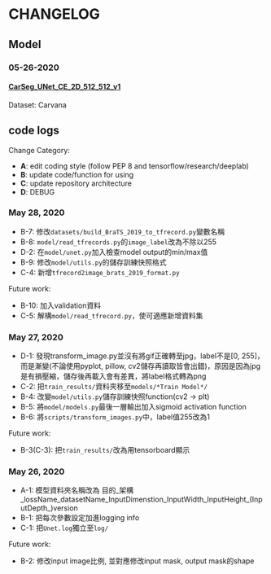 # CHANGELOG


## Model
### 05-26-2020
#### [CarSeg_UNet_CE_2D_512_512_v1](./logs/CarSeg_UNet_CE_Carvana_2D_512_512_v1.log)

Dataset: Carvana

## code logs
Change Category:
+ **A**: edit coding style (follow PEP 8 and tensorflow/research/deeplab)
+ **B**: update code/function for using 
+ **C**: update repository architecture
+ **D**: DEBUG

### May 28, 2020
+ B-7: 修改`datasets/build_BraTS_2019_to_tfrecord.py`變數名稱
+ B-8: `model/read_tfrecords.py`的`image_label`改為不除以255
+ D-2: 在`model/unet.py`加入檢查model output的min/max值
+ B-9: 修改`model/utils.py`的儲存訓練快照格式
+ C-4: 新增`tfrecord2image_brats_2019_format.py`

Future work:
+ B-10: 加入validation資料
+ C-5: 解構`model/read_tfrecord.py`，使可適應新增資料集

### May 27, 2020
+ D-1: 發現transform_image.py並沒有將gif正確轉至jpg，label不是[0, 255]，而是漸變(不論使用pyplot, pillow, cv2儲存再讀取皆會出錯)，原因是因為jpg是有損壓縮，儲存後再載入會有差異，將label格式轉為png
+ C-2: 把`train_results/`資料夾移至`models/*Train Model*/`
+ B-4: 改變`model/utils.py`儲存訓練快照function(cv2 -> plt)
+ B-5: 將`model/models.py`最後一層輸出加入sigmoid activation function
+ B-6: 將`scripts/transform_images.py`中，label值255改為1

Future work:
+ B-3(C-3): 把`train_results/`改為用tensorboard顯示

### May 26, 2020
+ A-1: 模型資料夾名稱改為 目的_架構_lossName_datasetName_InputDimenstion_InputWidth_InputHeight_(InputDepth_)version
+ B-1: 把每次參數設定加進logging info
+ C-1: 把`Unet.log`獨立至`log/`


Future work:
+ B-2: 修改input image比例, 並對應修改input mask, output mask的shape